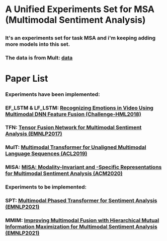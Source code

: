 # A Unified Experiments Set for MSA (Multimodal Sentiment Analysis)

##

### It's an experiments set for task MSA and i'm keeping adding more models into this set.

### The data is from Mult: [data](https://www.dropbox.com/sh/hyzpgx1hp9nj37s/AAB7FhBqJOFDw2hEyvv2ZXHxa?dl=0)

##

# Paper List

### Experiments have been implemented:

### EF\_LSTM & LF\_LSTM: [Recognizing Emotions in Video Using Multimodal DNN Feature Fusion (Challenge-HML2018)](https://aclanthology.org/W18-3302/)
### TFN: [Tensor Fusion Network for Multimodal Sentiment Analysis (EMNLP2017)](https://doi.org/10.18653/v1/d17-1115)
### MulT: [Multimodal Transformer for Unaligned Multimodal Language Sequences (ACL2019)](https://doi.org/10.18653/v1/p19-1656)
### MISA: [MISA: Modality-Invariant and -Specific Representations for Multimodal Sentiment Analysis (ACM2020)](https://dl.acm.org/doi/10.1145/3394171.3413678)

### Experiments to be implemented:

### SPT: [Multimodal Phased Transformer for Sentiment Analysis (EMNLP2021)](https://aclanthology.org/2021.emnlp-main.189)
### MMIM: [Improving Multimodal Fusion with Hierarchical Mutual Information Maximization for Multimodal Sentiment Analysis (EMNLP2021)](https://aclanthology.org/2021.emnlp-main.723)